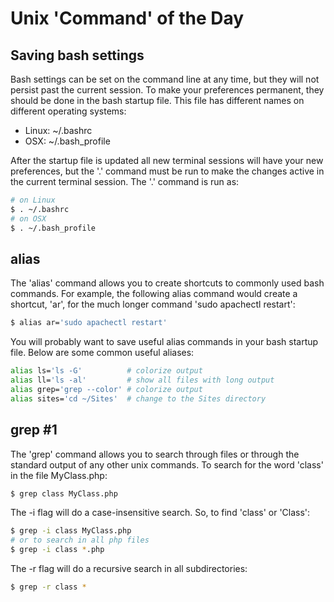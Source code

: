 # Unix 'Command' of the Day

## Saving bash settings
Bash settings can be set on the command line at any time, but they will not persist past the current session. To make your preferences permanent, they should be done in the bash startup file. This file has different names on different operating systems:
- Linux: ~/.bashrc
- OSX: ~/.bash_profile
 
After the startup file is updated all new terminal sessions will have your new preferences, but the '.' command must be run to make the changes active in the current terminal session. The '.' command is run as:
```bash
# on Linux
$ . ~/.bashrc
# on OSX
$ . ~/.bash_profile
```

## alias
The 'alias' command allows you to create shortcuts to commonly used bash commands. For example, the following alias command would create a shortcut, 'ar', for the much longer command 'sudo apachectl restart':
```bash
$ alias ar='sudo apachectl restart'
```
You will probably want to save useful alias commands in your bash startup file. Below are some common useful aliases:
```bash
alias ls='ls -G'          # colorize output
alias ll='ls -al'         # show all files with long output
alias grep='grep --color' # colorize output
alias sites='cd ~/Sites'  # change to the Sites directory
```

## grep #1
The 'grep' command allows you to search through files or through the standard output of any other unix commands. To search for the word 'class' in the file MyClass.php:
```bash
$ grep class MyClass.php
```
The -i flag will do a case-insensitive search. So, to find 'class' or 'Class':
```bash
$ grep -i class MyClass.php
# or to search in all php files
$ grep -i class *.php
```

The -r flag will do a recursive search in all subdirectories:
```bash
$ grep -r class *
```



